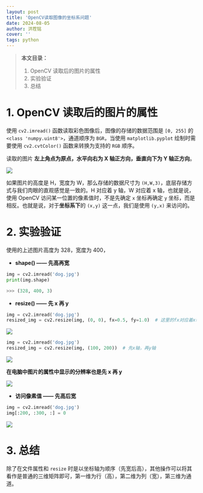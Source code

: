 ```yaml
---
layout: post
title: 'OpenCV读取图像的坐标系问题'
date: 2024-08-05
author: 洪茬铭
cover: ''
tags: python
---
```


> **本文目录：**
>  1. OpenCV 读取后的图片的属性
>  2. 实验验证
>  3. 总结

# 1. OpenCV 读取后的图片的属性

使用 `cv2.imread()` 函数读取彩色图像后，图像的存储的数据范围是 `[0, 255]` 的 `<class 'numpy.uint8'>`，通道顺序为 `BGR`，当使用 `matplotlib.pyplot` 绘制时需要使用 `cv2.cvtColor()` 函数来转换为支持的 `RGB` 顺序。

读取的图片 **左上角点为原点，水平向右为 X 轴正方向，垂直向下为 Y 轴正方向**。

![](https://pic.imgdb.cn/item/66b0d6a7d9c307b7e985d65a.jpg)

如果图片的高度是 H，宽度为 W，那么存储的数据尺寸为 `(H,W,3)`，底层存储方式与我们肉眼的直观感觉是一致的。H 对应着 y 轴，W 对应着 x 轴，也就是说，使用 OpenCV 访问某一位置的像素值时，不是先确定 `x` 坐标再确定 `y` 坐标，而是相反。也就是说，对于**坐标系下**的 `(x,y)` 这一点，我们是使用 `(y,x)` 来访问的。

# 2. 实验验证
使用的上述图片高度为 328，宽度为 400， 

- **shape() —— 先高再宽**

```python
img = cv2.imread('dog.jpg')
print(img.shape)

>>> (328, 400, 3)
```

- **resize() —— 先 x 再 y**

```python
img = cv2.imread('dog.jpg')
resized_img = cv2.resize(img, (0, 0), fx=0.5, fy=1.0)  # 这里的fx对应着x轴，fy对应着y轴
```

![](https://pic.imgdb.cn/item/66b0d9cfd9c307b7e988dfdd.jpg)

```python
img = cv2.imread('dog.jpg')
resized_img = cv2.resize(img, (100, 200))  # 先x轴，再y轴
```

![](https://pic.imgdb.cn/item/66b0da6ed9c307b7e9897573.jpg)

**在电脑中图片的属性中显示的分辨率也是先 x 再 y**

![](https://pic.imgdb.cn/item/66b0db2dd9c307b7e98aa0e4.jpg)

- **访问像素值 —— 先高后宽**

```python
img = cv2.imread('dog.jpg')
img[:200, :300, :] = 0
```

![](https://pic.imgdb.cn/item/66b0db6fd9c307b7e98ae421.jpg)



# 3. 总结

除了在文件属性和 `resize` 时是以坐标轴为顺序（先宽后高），其他操作可以将其看作是普通的三维矩阵即可，第一维为行（高），第二维为列（宽），第三维为通道。















